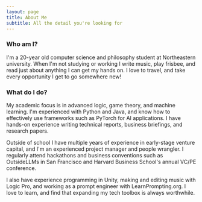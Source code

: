 ```yaml
---
layout: page
title: About Me
subtitle: All the detail you're looking for
---
```


### Who am I?
I'm a 20-year old computer science and philosophy student at Northeastern university. When I'm not studying or working I write music, play frisbee, and read just about anything I can get my hands on. I love to travel, and take every opportunity I get to go somewhere new!


### What do I do?
My academic focus is in advanced logic, game theory, and machine learning. I'm experienced with Python and Java, and know how to effectively use frameworks such as PyTorch for AI applications. I have hands-on experience writing technical reports, business briefings, and research papers. 

Outside of school I have multiple years of experience in early-stage venture capital, and I'm an experienced project manager and people wrangler. I regularly attend hackathons and business conventions such as OutsideLLMs in San Francisco and Harvard Business School's annual VC/PE conference. 

I also have experience programming in Unity, making and editing music with Logic Pro, and working as a prompt engineer with LearnPrompting.org. I love to learn, and find that expanding my tech toolbox is always worthwhile. 

### 